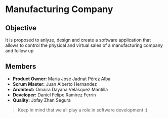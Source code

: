 # Manufacturing Company

## Objective
It is proposed to anlyze, design and create a software application that allows to control the physical and virtual sales of a manufacturing company and follow up

## Members
* **Product Owner:** María José Jadnat Pérez Alba
* **Scrum Master:** Juan Alberto Hernandez
* **Architect:** Omaira Dayana Velásquez Mantilla
* **Developer:** Daniel Felipe Ramirez Ferrín
* **Quality:** Jofay Zhan Segura

> Keep in mind that we all play a role in software development :)
